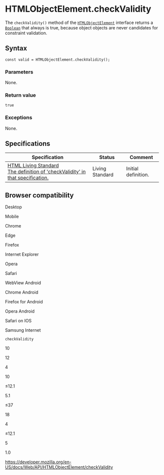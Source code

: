 # HTMLObjectElement.checkValidity

The `checkValidity()` method of the [`HTMLObjectElement`](../htmlobjectelement) interface returns a [`Boolean`](https://developer.mozilla.org/en-US/docs/Web/JavaScript/Reference/Global_Objects/Boolean) that always is true, because object objects are never candidates for constraint validation.

## Syntax

    const valid = HTMLObjectElement.checkValidity();

### Parameters

None.

### Return value

`true`

### Exceptions

None.

## Specifications

<table><thead><tr class="header"><th>Specification</th><th>Status</th><th>Comment</th></tr></thead><tbody><tr class="odd"><td><a href="https://html.spec.whatwg.org/multipage/#dom-cva-checkvalidity">HTML Living Standard<br />
<span class="small">The definition of 'checkValidity' in that specification.</span></a></td><td><span class="spec-living">Living Standard</span></td><td>Initial definition.</td></tr></tbody></table>

## Browser compatibility

Desktop

Mobile

Chrome

Edge

Firefox

Internet Explorer

Opera

Safari

WebView Android

Chrome Android

Firefox for Android

Opera Android

Safari on IOS

Samsung Internet

`checkValidity`

10

12

4

10

≤12.1

5.1

≤37

18

4

≤12.1

5

1.0

<a href="https://developer.mozilla.org/en-US/docs/Web/API/HTMLObjectElement/checkValidity" class="_attribution-link">https://developer.mozilla.org/en-US/docs/Web/API/HTMLObjectElement/checkValidity</a>
